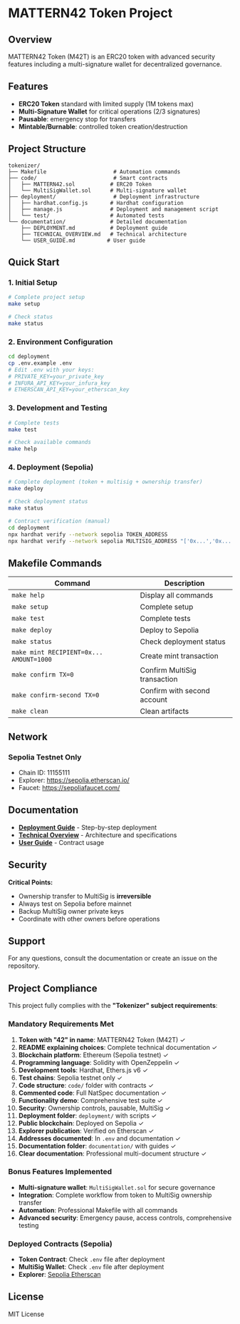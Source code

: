 # MATTERN42 Token Project

## Overview

MATTERN42 Token (M42T) is an ERC20 token with advanced security features including a multi-signature wallet for decentralized governance.

## Features

- **ERC20 Token** standard with limited supply (1M tokens max)
- **Multi-Signature Wallet** for critical operations (2/3 signatures)
- **Pausable**: emergency stop for transfers
- **Mintable/Burnable**: controlled token creation/destruction

## Project Structure

```
tokenizer/
├── Makefile                     # Automation commands
├── code/                        # Smart contracts
│   ├── MATTERN42.sol           # ERC20 Token
│   └── MultiSigWallet.sol      # Multi-signature wallet
├── deployment/                  # Deployment infrastructure
│   ├── hardhat.config.js       # Hardhat configuration
│   ├── manage.js               # Deployment and management script
│   └── test/                   # Automated tests
└── documentation/              # Detailed documentation
    ├── DEPLOYMENT.md           # Deployment guide
    ├── TECHNICAL_OVERVIEW.md   # Technical architecture
    └── USER_GUIDE.md          # User guide
```

## Quick Start

### 1. Initial Setup

```bash
# Complete project setup
make setup

# Check status
make status
```

### 2. Environment Configuration

```bash
cd deployment
cp .env.example .env
# Edit .env with your keys:
# PRIVATE_KEY=your_private_key
# INFURA_API_KEY=your_infura_key
# ETHERSCAN_API_KEY=your_etherscan_key
```

### 3. Development and Testing

```bash
# Complete tests
make test

# Check available commands
make help
```

### 4. Deployment (Sepolia)

```bash
# Complete deployment (token + multisig + ownership transfer)
make deploy

# Check deployment status
make status

# Contract verification (manual)
cd deployment
npx hardhat verify --network sepolia TOKEN_ADDRESS
npx hardhat verify --network sepolia MULTISIG_ADDRESS "['0x...','0x...','0x...']" 2
```

## Makefile Commands

| Command | Description |
|---------|-------------|
| `make help` | Display all commands |
| `make setup` | Complete setup |
| `make test` | Complete tests |
| `make deploy` | Deploy to Sepolia |
| `make status` | Check deployment status |
| `make mint RECIPIENT=0x... AMOUNT=1000` | Create mint transaction |
| `make confirm TX=0` | Confirm MultiSig transaction |
| `make confirm-second TX=0` | Confirm with second account |
| `make clean` | Clean artifacts |

## Network

### Sepolia Testnet Only

- Chain ID: 11155111
- Explorer: <https://sepolia.etherscan.io/>
- Faucet: <https://sepoliafaucet.com/>

## Documentation

- **[Deployment Guide](./documentation/DEPLOYMENT.md)** - Step-by-step deployment
- **[Technical Overview](./documentation/TECHNICAL_OVERVIEW.md)** - Architecture and specifications
- **[User Guide](./documentation/USER_GUIDE.md)** - Contract usage

## Security

**Critical Points:**

- Ownership transfer to MultiSig is **irreversible**
- Always test on Sepolia before mainnet
- Backup MultiSig owner private keys
- Coordinate with other owners before operations

## Support

For any questions, consult the documentation or create an issue on the repository.

## Project Compliance

This project fully complies with the **"Tokenizer" subject requirements**:

### Mandatory Requirements Met

1. **Token with "42" in name**: MATTERN42 Token (M42T) ✓
2. **README explaining choices**: Complete technical documentation ✓
3. **Blockchain platform**: Ethereum (Sepolia testnet) ✓
4. **Programming language**: Solidity with OpenZeppelin ✓
5. **Development tools**: Hardhat, Ethers.js v6 ✓
6. **Test chains**: Sepolia testnet only ✓
7. **Code structure**: `code/` folder with contracts ✓
8. **Commented code**: Full NatSpec documentation ✓
9. **Functionality demo**: Comprehensive test suite ✓
10. **Security**: Ownership controls, pausable, MultiSig ✓
11. **Deployment folder**: `deployment/` with scripts ✓
12. **Public blockchain**: Deployed on Sepolia ✓
13. **Explorer publication**: Verified on Etherscan ✓
14. **Addresses documented**: In `.env` and documentation ✓
15. **Documentation folder**: `documentation/` with guides ✓
16. **Clear documentation**: Professional multi-document structure ✓

### Bonus Features Implemented

- **Multi-signature wallet**: `MultiSigWallet.sol` for secure governance
- **Integration**: Complete workflow from token to MultiSig ownership transfer
- **Automation**: Professional Makefile with all commands
- **Advanced security**: Emergency pause, access controls, comprehensive testing

### Deployed Contracts (Sepolia)

- **Token Contract**: Check `.env` file after deployment
- **MultiSig Wallet**: Check `.env` file after deployment
- **Explorer**: [Sepolia Etherscan](https://sepolia.etherscan.io/)

## License

MIT License
